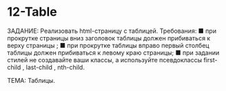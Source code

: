 # 12-Table
ЗАДАНИЕ: Реализовать html-страницу с таблицей. Требования: ■ при прокрутке страницы вниз заголовок таблицы должен прибиваться к верху страницы ; ■ при прокрутке таблицы вправо первый столбец таблицы должен прибиваться к левому краю страницы; ■ при задании стилей не создавайте ваши классы, а используйте псевдоклассы first-child , last-child , nth-child. 

ТЕМА: Таблицы.
